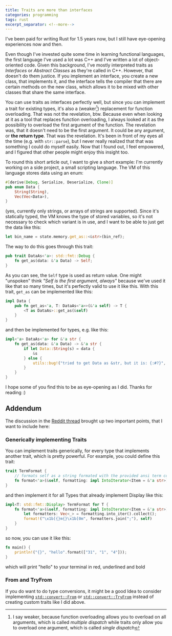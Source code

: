 ```yaml
--- 
title: Traits are more than interfaces
categories: programming
tags: rust
excerpt_separator: <!--more-->
--- 
```


<!--more-->

I've been paid for writing Rust for 1.5 years now, but I still have
eye-opening experiences now and then.

Even though I've invested quite some time in learning functional languages, the
first language I've used a lot was C++ and I've written a lot of
object-oriented code. Given this background, I've mostly interpreted traits as
_Interfaces_ or _Abstract Classes_ as they're called in C++. However, that
doesn't do them justice. If you implement an interface, you create a new
class, that implements it, and the interface tells the compiler that there are
certain methods on the new class, which allows it to be mixed with other
classes that share the same interface.

You can use traits as interfaces perfectly well, but since you can implement a
trait for existing types, it's also a (weaker[^1]) replacement for function
overloading. That was not the revelation, btw. Because even when looking at it
as a tool that replaces function overloading, I always looked at it as the
possibility to overload the first argument of the function. The revelation was,
that it doesn't need to be the first argument. It could be any argument,
or **the return type**. That was the revelation. It's been in front of
my eyes all the time (e.g. with `str::parse`), but I never really realized that
that was something I could do myself easily. Now that I found out, I feel
empowered, and I figured that other people might enjoy this insight too. 

To round this short article out, I want to give a short example:
I'm currently working on a side project, a small scripting language. The VM of
this language stores data using an enum:

```rust
#[derive(Debug, Serialize, Deserialize, Clone)]
pub enum Data {
    String(String),
    Vec(Vec<Data>),
}
```

(yes, currently only strings, or arrays of strings are supported). Since it's
statically typed, the VM knows the type of stored variables, so it's not
necessary to check which variant is in use, and I want to be able to just get
the data like this:

```rust
let bin_name = state.memory.get_as::<&str>(bin_ref);
```

The way to do this goes through this trait:

```rust
pub trait DataAs<'a>: std::fmt::Debug {
    fn get_as(data: &'a Data) -> Self;
}
```

As you can see, the `Self` type is used as return value. One might "unspoken"
think *"Self is the first argument, always"* because we've used it like that so
many times, but it's perfectly valid to use it like this. With this trait,
`get_as` can be implemented like this:

```rust
impl Data {
    pub fn get_as<'a, T: DataAs<'a>>(&'a self) -> T {
        <T as DataAs>::get_as(&self)
    }
}
```

and then be implemented for types, e.g. like this:

```rust
impl<'a> DataAs<'a> for &'a str {
    fn get_as(data: &'a Data) -> &'a str {
        if let Data::String(s) = data {
            &s
        } else {
            utils::bug!("tried to get Data as &str, but it is: {:#?}", data);
        }
    }
}
```

I hope some of you find this to be as eye-opening as I did.
Thanks for reading :)

## Addendum

The discussion in the [Reddit thread](https://www.reddit.com/r/rust/comments/12qg3n9/felix_blog_traits_are_more_than_interfaces/)
brought up two important points, that I want to include here:

### Generically implementing Traits

You can implement traits generically, for every type that implements another
trait, which is pretty powerful.  For example, you could define this trait:

```rust
trait TermFormat {
    // formats self as a string formated with the provided ansi term codes
    fn format<'a>(&self, formatting: impl IntoIterator<Item = &'a str>) -> String;
}
```

and then implement it for all Types that already implement Display like
this:

```rust
impl<T: std::fmt::Display> TermFormat for T {
    fn format<'a>(&self, formatting: impl IntoIterator<Item = &'a str>) -> String {
        let formatters: Vec<_> = formatting.into_iter().collect();
        format!("\x1b[{}m{}\x1b[0m", formatters.join(";"), self)
    }
}
```

so now, you can use it like this:

```rust
fn main() {
    println!("{}", "hello".format(["31", "1", "4"]));
}
```

which will print "hello" to your terminal in red, underlined and bold

### From and TryFrom

If you do want to do type conversions, it might be a good Idea to consider
implementing
[`std::convert::From`](https://doc.rust-lang.org/std/convert/trait.From.html)
or
[`std::convert::TryFrom`](https://doc.rust-lang.org/std/convert/trait.TryFrom.html)
instead of creating custom traits like I did above.

[^1]: I say weaker, because function overloading allows you to overload on all
    arguments, which is called *multiple dispatch* while traits only allow you to
    overload one argument, which is called *single dispatch*
